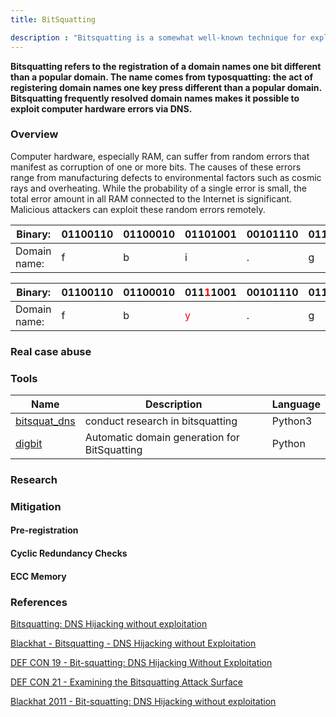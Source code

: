 ```yaml
---
title: BitSquatting

description : "Bitsquatting is a somewhat well-known technique for exploiting computer hardware errors"
---
```


**Bitsquatting refers to the registration of a domain names one bit different than a popular domain. The name comes from typosquatting: the act of registering domain names one key press different than a popular domain. Bitsquatting frequently resolved domain names makes it possible to exploit computer hardware errors via DNS.**

### Overview <a id="chapter-1"></a>

Computer hardware, especially RAM, can suffer from random errors that manifest as corruption of one or more bits. The causes of these errors range from manufacturing defects to environmental factors such as cosmic rays and overheating. While the probability of a single error is small, the total error amount in all RAM connected to the Internet is significant. Malicious attackers can exploit these random errors remotely. 

| Binary: | 01100110 | 01100010 | 01101001 | 00101110 | 01100111 | 01101111 | 01110110 |
| -------- | -------- | -------- | -------- | ------- | -------- | -------- | -------- | 
| Domain name: |  f  |  b  |  i  |  .  |  g  |  o  |  v  |


| Binary: | 01100110 | 01100010 | 011<span style="color:red;">1</span>1001 | 00101110 | 01100111 | 01101111 | 01110110 |
| -------- | -------- | -------- | -------- | ------- | -------- | -------- | -------- | 
| Domain name: |  f  |  b  |  <span style="color:red;">y</span>  |  .  |  g  |  o  |  v  |

### Real case abuse<a id="chapter-2"></a>

### Tools <a id="chapter-3"></a>

|<div class="fa fa-wrench" aria-hidden="true" style="color: #00CC01;"> </div> Name | Description | Language |
| ------ | ----------- | ------ |
| [bitsquat_dns](https://github.com/benjaminpetrin/bitsquatting) | conduct research in bitsquatting  | Python3 |
| [digbit](https://github.com/mnmnc/digbit) | Automatic domain generation for BitSquatting  | Python |

### Research <a id="chapter-4"></a>

### Mitigation <a id="chapter-5"></a>

#### Pre-registration

#### Cyclic Redundancy Checks

#### ECC Memory

### References <a id="chapter-6"></a>

[Bitsquatting: DNS Hijacking without exploitation](http://dinaburg.org/bitsquatting.html)

[Blackhat - Bitsquatting - DNS Hijacking without Exploitation](https://media.blackhat.com/bh-us-11/Dinaburg/BH_US_11_Dinaburg_Bitsquatting_WP.pdf)

[DEF CON 19 - Bit-squatting: DNS Hijacking Without Exploitation](https://www.youtube.com/watch?v=9WcHsT97suU)

[DEF CON 21 - Examining the Bitsquatting Attack Surface](https://www.youtube.com/watch?v=j2FVFVHVvgg)

[Blackhat 2011 - Bit-squatting: DNS Hijacking without exploitation](https://www.youtube.com/watch?v=_si0FYl_IOA)
